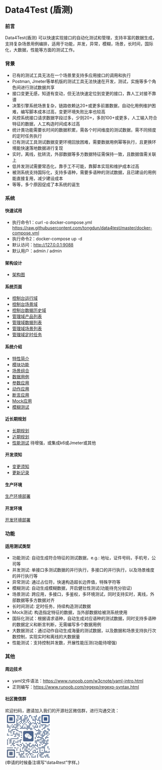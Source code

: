 # Data4Test (盾测)

### 前言
Data4Test(盾测) 可以快速实现接口的自动化测试和管理，支持丰富的数据生成，支持复杂场景用例编排，适用于功能，并发，异常，模糊，场景，长时间，国际化，大数据，性能等方面的测试工作。

### 背景
- 已有的测试工具无法在一个场景里支持多应用接口的调用和执行
- Postman, Jmeter等单机版的测试工具无法快速在开发，测试，实施等多个角色间进行测试数据共享
- 接口变更无感，知道有变动，但无法快速定位到变更的接口，靠人工对接不靠谱
- 决策引擎系统场景复杂，链路依赖达20+或更多前置数据，自动化用例维护困难，编写脚本成本过高，变更环境失败比率也较高
- 风控系统接口请求数据字段过多，少则20+，多则100+或更多，人工输入符合特征的数据，人工构造时间成本过高
- 统计类功能需要长时间的数据积累，需各个时间维度的测试数据，需不同频度的定时任务执行
- 已有测试工具测试数据变更环境回放困难，需要数据用例幂等执行，且更换环境能快速落地数据进行复现
- 实时，离线，批转流，外部数据等多方数据特征需保持一致，且数据值需关联上
- 低并发测试需要常态化，靠手工不可能，靠脚本实现和维护成本过高
- 被测系统支持国际化，支持多语种，需要多语种的测试数据，且已建设的用例能直接复用，减少建设成本
- 等等，多个原因促成了本系统的诞生

### 系统
#### 快速试用
- 执行命令1：curl -o docker-compose.yml  https://raw.githubusercontent.com/tongdun/data4test/master/docker-compose.yml
- 执行命令2：docker-compose up -d
- 默认访问：http://127.0.0.1:9088
- 默认用户：admin / admin

#### 架构设计
- [架构图](./mgmt/doc/file/arch/arch.md)

#### 系统页面
- [控制台运行域](./image/控制台运行域页面.jpg)
- [控制台场景域](./image/控制台场景域页面.png)
- [控制台数据历史域](./image/控制台数据历史域页面.png)
- [管理域产品列表](./image/管理域产品页面功能介绍.png)
- [管理域数据列表](./image/管理域数据列表功能介绍.png)
- [管理域场景列表](./image/管理域场景列表功能介绍.png)
- [管理域定时任务](./image/管理域定时任务列表功能介绍.png)

#### 系统介绍
- [特性简介](./mgmt/doc/file/function/feature_introduction.md)
- [模块功能](./mgmt/doc/file/function/module_function.md)
- [场景组合](./mgmt/doc/file/design/scene_design.md)
- [数据用例](./mgmt/common/模板使用说明.yml)
- [参数应用](./mgmt/doc/file/design/parameter_design.md)
- [动作应用](./mgmt/doc/file/design/action_design.md)
- [断言应用](./mgmt/doc/file/design/assert_design.md)
- [Mock应用](./mgmt/doc/file/design/mock_design.md)
- [模糊测试](./mgmt/doc/file/design/relation_design.md)

#### 近长期规划
- [长期规划](./mgmt/doc/file/plan/blue_print.md)
- [近期规划](./mgmt/doc/file/plan/todo.md)
- [性能测试](./mgmt/doc/file/design/perf_design.md)  待增强，或集成k6或Jmeter或其他

#### 开发须知
- [变更须知](./mgmt/doc/file/development/must_know.md)
- [更新记录](./mgmt/doc/file/update/change_log.md)

#### 生产环境
[生产环境部署](./deploy/README.md)

#### 开发环境
[开发环境部署](./mgmt/doc/file/development/dev_env.md)

### 功能
#### 适用测试类型
- 功能测试: 自动生成符合特征的测试数据，e.g.: 地址，证件号码，手机号，公司等
- 并发测试: 单接口多测试数据的并行执行，多接口的并行执行，以及场景维度的并行执行等
- 异常测试: 通过占位符，快速构造超长边界值，特殊字符等
- 模糊测试: 自动生成模糊数据，开启健壮性测试(功能待充分验证)
- 场景测试: 跨应用，多接口，多鉴权，多环境测试，同时支持实时，离线，外部数据等多方数据对齐
- 长时间测试: 定时任务，持续构造测试数据
- Mock测试: 构造指定特征的数据，当外部数据给被测系统使用
- 国际化测试：根据请求语种，自动生成对应语种的测试数据，同时支持多语种的数据定义和断言判断，无需编写多个数据用例
- 大数据测试：通过动作自动生成海量的测试数据，以及数据和场景支持执行次数控制，实现实时和离线的大数据量
- 性能测试：支持控制并发数，开展性能压测(功能待增强)

### 其他
#### 周边技术
- yaml文件语法：https://www.runoob.com/w3cnote/yaml-intro.html
- 正则编写：https://www.runoob.com/regexp/regexp-syntax.html

#### 社区微信群
欢迎扫码，邀请加入我们的开源社区微信群，进行沟通交流：  
<img src="./image/沟通联系方式.jpg" width=30% />  
(申请的时候备注填写“data4test”字样。)




